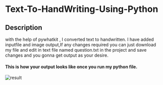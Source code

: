 # Text-To-HandWriting-Using-Python

## Description
with the help of pywhatkit , I converted text to handwritten. I have added inputfile and image output,If any changes required you can just download my file and edit in text file named question.txt in the project and save changes and you gonna get output as your desire.
 
#### This is how your output looks like once you run my python file.
![result](https://user-images.githubusercontent.com/73248098/131985369-bf3609f9-d083-45df-998b-6f5ccb328e48.png)
